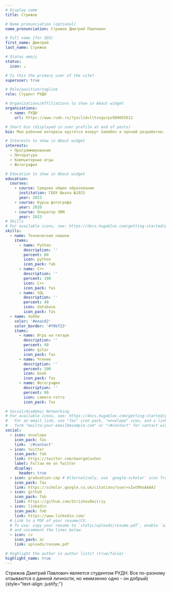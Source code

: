 ```yaml
---
# Display name
title: Стрижов 

# Name pronunciation (optional)
name_pronunciation: Стрижов Дмитрий Павлович

# Full name (for SEO)
first_name: Дмитрий
last_name: Стрижов

# Status emoji
status:
  icon: ☕️

# Is this the primary user of the site?
superuser: true

# Role/position/tagline
role: Студент РУДН

# Organizations/Affiliations to show in About widget
organizations:
  - name: РУДН
    url: https://www.rudn.ru/?ysclid=lttxxgvrpz980655612

# Short bio (displayed in user profile at end of posts)
bio: Мои рабочие интересы крутятся вокруг GameDev и прочей разработки.

# Interests to show in About widget
interests:
  - Программирование
  - Литература
  - Компьютерные игры
  - Фотография

# Education to show in About widget
education:
  courses:
    - course: Среднее общее образование 
      institution: ГБОУ Школа №2025
      year: 2023
    - course: Курсы фотографа
      year: 2020
    - course: Оператор ЭВМ
      year: 2023
# Skills
# For available icons, see: https://docs.hugoblox.com/getting-started/page-builder/#icons
skills:
  - name: Технические навыки
    items:
      - name: Python
        description: ''
        percent: 80
        icon: python
        icon_pack: fab
      - name: С++
        description: ''
        percent: 100
        icon: С++
        icon_pack: fas
      - name: SQL
        description: ''
        percent: 40
        icon: database
        icon_pack: fas
  - name: Хобби
    color: '#eeac02'
    color_border: '#f0bf23'
    items:
      - name: Игра на гитаре
        description: ''
        percent: 60
        icon: gitar 
        icon_pack: fas
      - name: Чтение
        description: ''
        percent: 100
        icon: book
        icon_pack: fas
      - name: Фотография
        description: ''
        percent: 80
        icon: camera-retro
        icon_pack: fas

# Social/Academic Networking
# For available icons, see: https://docs.hugoblox.com/getting-started/page-builder/#icons
#   For an email link, use "fas" icon pack, "envelope" icon, and a link in the
#   form "mailto:your-email@example.com" or "/#contact" for contact widget.
social:
  - icon: envelope
    icon_pack: fas
    link: '/#contact'
  - icon: twitter
    icon_pack: fab
    link: https://twitter.com/GeorgeCushen
    label: Follow me on Twitter
    display:
      header: true
  - icon: graduation-cap # Alternatively, use `google-scholar` icon from `ai` icon pack
    icon_pack: fas
    link: https://scholar.google.co.uk/citations?user=sIwtMXoAAAAJ
  - icon: github
    icon_pack: fab
    link: https://github.com/StrizhovDmitriy
  - icon: linkedin
    icon_pack: fab
    link: https://www.linkedin.com/
  # Link to a PDF of your resume/CV.
  # To use: copy your resume to `static/uploads/resume.pdf`, enable `ai` icons in `params.yaml`,
  # and uncomment the lines below.
  - icon: cv
    icon_pack: ai
    link: uploads/resume.pdf

# Highlight the author in author lists? (true/false)
highlight_name: true
---
```


Стрижов Дмитрий Павлович является студентом РУДН. Все по-разному отзываются о данной личности, но неимзенно одно - он добрый) 
{style="text-align: justify;"}
